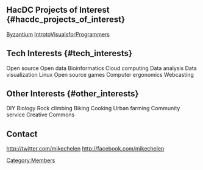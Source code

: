 ## HacDC Projects of Interest {#hacdc_projects_of_interest}

[Byzantium](Byzantium)
[IntrotoVisualsforProgrammers](IntrotoVisualsforProgrammers)

## Tech Interests {#tech_interests}

Open source Open data Bioinformatics Cloud computing Data analysis Data
visualization Linux Open source games Computer ergonomics Webcasting

## Other Interests {#other_interests}

DIY Biology Rock climbing Biking Cooking Urban farming Community service
Creative Commons

## Contact

<http://twitter.com/mikechelen> <http://facebook.com/mikechelen>

[Category:Members](Category:Members)
